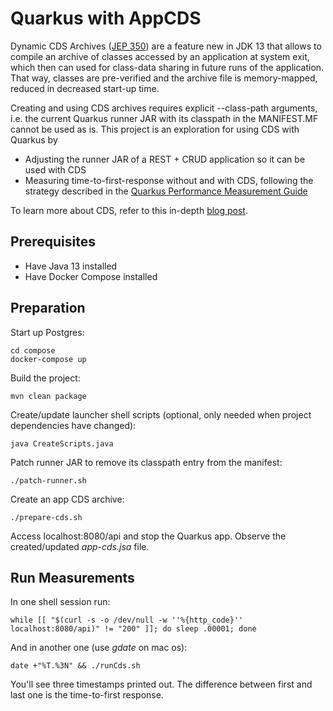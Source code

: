 # Quarkus with AppCDS

Dynamic CDS Archives ([JEP 350](https://openjdk.java.net/jeps/350)) are a feature new in JDK 13 that allows to compile an archive of classes accessed by an application at system exit, which then can used for class-data sharing in future runs of the application.
That way, classes are pre-verified and the archive file is memory-mapped, reduced in decreased start-up time.

Creating and using CDS archives requires explicit --class-path arguments, i.e. the current Quarkus runner JAR with its classpath in the MANIFEST.MF cannot be used as is. This project is an exploration for using CDS with Quarkus by

* Adjusting the runner JAR of a REST + CRUD application so it can be used with CDS
* Measuring time-to-first-response without and with CDS, following the strategy described in the [Quarkus Performance Measurement Guide](https://quarkus.io/guides/performance-measure)

To learn more about CDS, refer to this in-depth [blog post](https://blog.codefx.org/java/application-class-data-sharing/).

## Prerequisites

* Have Java 13 installed
* Have Docker Compose installed

## Preparation

Start up Postgres:

```shell
cd compose
docker-compose up
```

Build the project:

```shell
mvn clean package
```

Create/update launcher shell scripts (optional, only needed when project dependencies have changed):

```shell
java CreateScripts.java
```

Patch runner JAR to remove its classpath entry from the manifest:

```shell
./patch-runner.sh
```

Create an app CDS archive:

```shell
./prepare-cds.sh
```

Access localhost:8080/api and stop the Quarkus app.
Observe the created/updated _app-cds.jsa_ file.

## Run Measurements

In one shell session run:

```shell
while [[ "$(curl -s -o /dev/null -w ''%{http_code}'' localhost:8080/api)" != "200" ]]; do sleep .00001; done
```

And in another one (use _gdate_ on mac os):

```shell
date +"%T.%3N" && ./runCds.sh
```

You'll see three timestamps printed out.
The difference between first and last one is the time-to-first response.
